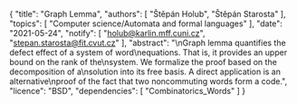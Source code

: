 {
    "title": "Graph Lemma",
    "authors": [
        "Štěpán Holub",
        "Štěpán Starosta"
    ],
    "topics": [
        "Computer science/Automata and formal languages"
    ],
    "date": "2021-05-24",
    "notify": [
        "holub@karlin.mff.cuni.cz",
        "stepan.starosta@fit.cvut.cz"
    ],
    "abstract": "\nGraph lemma quantifies the defect effect of a system of word\nequations. That is, it provides an upper bound on the rank of the\nsystem. We formalize the proof based on the decomposition of a\nsolution into its free basis. A direct application is an alternative\nproof of the fact that two noncommuting words form a code.",
    "licence": "BSD",
    "dependencies": [
        "Combinatorics_Words"
    ]
}